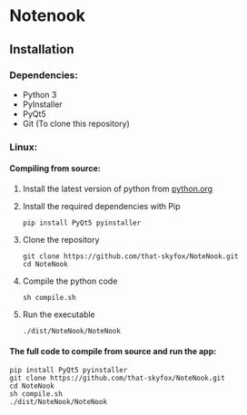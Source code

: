 # Notenook
## Installation
### Dependencies:
- Python 3
- PyInstaller
- PyQt5
- Git (To clone this repository)

### Linux:

#### Compiling from source:

1. Install the latest version of python from [python.org](https://www.python.org)

2. Install the required dependencies with Pip
    ```
    pip install PyQt5 pyinstaller
    ```
3. Clone the repository 
    ```
    git clone https://github.com/that-skyfox/NoteNook.git
    cd NoteNook
    ```

3. Compile the python code
    ```
    sh compile.sh
    ```
4. Run the executable
    ```
    ./dist/NoteNook/NoteNook
    ```

#### The full code to compile from source and run the app:

```
pip install PyQt5 pyinstaller
git clone https://github.com/that-skyfox/NoteNook.git
cd NoteNook
sh compile.sh
./dist/NoteNook/NoteNook
```
